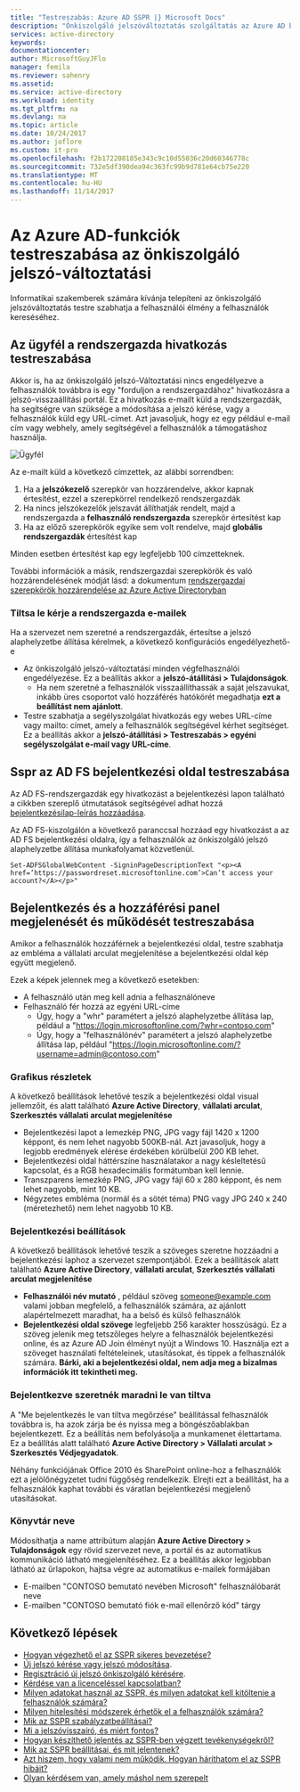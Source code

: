 ```yaml
---
title: "Testreszabás: Azure AD SSPR |} Microsoft Docs"
description: "Önkiszolgáló jelszóváltoztatás szolgáltatás az Azure AD beállítások testreszabása"
services: active-directory
keywords: 
documentationcenter: 
author: MicrosoftGuyJFlo
manager: femila
ms.reviewer: sahenry
ms.assetid: 
ms.service: active-directory
ms.workload: identity
ms.tgt_pltfrm: na
ms.devlang: na
ms.topic: article
ms.date: 10/24/2017
ms.author: joflore
ms.custom: it-pro
ms.openlocfilehash: f2b172208185e343c9c10d55036c20d60346778c
ms.sourcegitcommit: 732e5df390dea94c363fc99b9d781e64cb75e220
ms.translationtype: MT
ms.contentlocale: hu-HU
ms.lasthandoff: 11/14/2017
---
```

# <a name="customize-azure-ad-functionality-for-self-service-password-reset"></a>Az Azure AD-funkciók testreszabása az önkiszolgáló jelszó-változtatási

Informatikai szakemberek számára kívánja telepíteni az önkiszolgáló jelszóváltoztatás testre szabhatja a felhasználói élmény a felhasználók kereséséhez.

## <a name="customize-the-contact-your-administrator-link"></a>Az ügyfél a rendszergazda hivatkozás testreszabása

Akkor is, ha az önkiszolgáló jelszó-Változtatási nincs engedélyezve a felhasználók továbbra is egy "forduljon a rendszergazdához" hivatkozásra a jelszó-visszaállítási portál.  Ez a hivatkozás e-mailt küld a rendszergazdák, ha segítségre van szüksége a módosítása a jelszó kérése, vagy a felhasználók küld egy URL-címet. Azt javasoljuk, hogy ez egy például e-mail cím vagy webhely, amely segítségével a felhasználók a támogatáshoz használja.

![Ügyfél][Contact]

Az e-mailt küld a következő címzettek, az alábbi sorrendben:

1. Ha a **jelszókezelő** szerepkör van hozzárendelve, akkor kapnak értesítést, ezzel a szerepkörrel rendelkező rendszergazdák
2. Ha nincs jelszókezelők jelszavát állíthatják rendelt, majd a rendszergazda a **felhasználó rendszergazda** szerepkör értesítést kap
3. Ha az előző szerepkörök egyike sem volt rendelve, majd **globális rendszergazdák** értesítést kap

Minden esetben értesítést kap egy legfeljebb 100 címzetteknek.

További információk a másik, rendszergazdai szerepkörök és való hozzárendelésének módját lásd: a dokumentum [rendszergazdai szerepkörök hozzárendelése az Azure Active Directoryban](active-directory-assign-admin-roles-azure-portal.md)

### <a name="disable-contact-your-administrator-emails"></a>Tiltsa le kérje a rendszergazda e-mailek

Ha a szervezet nem szeretné a rendszergazdák, értesítse a jelszó alaphelyzetbe állítása kérelmek, a következő konfigurációs engedélyezhető-e

* Az önkiszolgáló jelszó-változtatási minden végfelhasználói engedélyezése. Ez a beállítás akkor a **jelszó-átállítási > Tulajdonságok**.
    * Ha nem szeretné a felhasználók visszaállíthassák a saját jelszavukat, inkább üres csoportot való hozzáférés hatókörét megadhatja **ezt a beállítást nem ajánlott**.
* Testre szabhatja a segélyszolgálat hivatkozás egy webes URL-címe vagy mailto: címet, amely a felhasználók segítségével kérhet segítséget. Ez a beállítás akkor a **jelszó-átállítási > Testreszabás > egyéni segélyszolgálat e-mail vagy URL-címe**.

## <a name="customize-adfs-sign-in-page-for-sspr"></a>Sspr az AD FS bejelentkezési oldal testreszabása

Az AD FS-rendszergazdák egy hivatkozást a bejelentkezési lapon található a cikkben szereplő útmutatások segítségével adhat hozzá [bejelentkezésilap-leírás hozzáadása](https://docs.microsoft.com/windows-server/identity/ad-fs/operations/add-sign-in-page-description).

Az AD FS-kiszolgálón a következő paranccsal hozzáad egy hivatkozást a az AD FS bejelentkezési oldalra, így a felhasználók az önkiszolgáló jelszó alaphelyzetbe állítása munkafolyamat közvetlenül.

``` Set-ADFSGlobalWebContent -SigninPageDescriptionText "<p><A href=’https://passwordreset.microsoftonline.com’>Can’t access your account?</A></p>" ```

## <a name="customize-the-sign-in-and-access-panel-look-and-feel"></a>Bejelentkezés és a hozzáférési panel megjelenését és működését testreszabása

Amikor a felhasználók hozzáférnek a bejelentkezési oldal, testre szabhatja az embléma a vállalati arculat megjelenítése a bejelentkezési oldal kép együtt megjelenő.

Ezek a képek jelennek meg a következő esetekben:

* A felhasználó után meg kell adnia a felhasználóneve
* Felhasználó fér hozzá az egyéni URL-címe
    * Úgy, hogy a "whr" paramétert a jelszó alaphelyzetbe állítása lap, például a "https://login.microsoftonline.com/?whr=contoso.com"
    * Úgy, hogy a "felhasználónév" paramétert a jelszó alaphelyzetbe állítása lap, például "https://login.microsoftonline.com/?username=admin@contoso.com"

### <a name="graphics-details"></a>Grafikus részletek

A következő beállítások lehetővé teszik a bejelentkezési oldal visual jellemzőit, és alatt található **Azure Active Directory**, **vállalati arculat**, **Szerkesztés vállalati arculat megjelenítése**

* Bejelentkezési lapot a lemezkép PNG, JPG vagy fájl 1420 x 1200 képpont, és nem lehet nagyobb 500KB-nál. Azt javasoljuk, hogy a legjobb eredmények elérése érdekében körülbelül 200 KB lehet.
* Bejelentkezési oldal háttérszíne használatakor a nagy késleltetésű kapcsolat, és a RGB hexadecimális formátumban kell lennie.
* Transzparens lemezkép PNG, JPG vagy fájl 60 x 280 képpont, és nem lehet nagyobb, mint 10 KB.
* Négyzetes embléma (normál és a sötét téma) PNG vagy JPG 240 x 240 (méretezhető) nem lehet nagyobb 10 KB.

### <a name="sign-in-text-options"></a>Bejelentkezési beállítások

A következő beállítások lehetővé teszik a szöveges szeretne hozzáadni a bejelentkezési laphoz a szervezet szempontjából. Ezek a beállítások alatt található **Azure Active Directory**, **vállalati arculat**, **Szerkesztés vállalati arculat megjelenítése**

* **Felhasználói név mutató** , például szöveg someone@example.com valami jobban megfelelő, a felhasználók számára, az ajánlott alapértelmezett maradhat, ha a belső és külső felhasználók
* **Bejelentkezési oldal szövege** legfeljebb 256 karakter hosszúságú. Ez a szöveg jelenik meg tetszőleges helyre a felhasználók bejelentkezési online, és az Azure AD Join élményt nyújt a Windows 10. Használja ezt a szöveget használati feltételeinek, utasításokat, és tippek a felhasználók számára. **Bárki, aki a bejelentkezési oldal, nem adja meg a bizalmas információk itt tekintheti meg.**

### <a name="keep-me-signed-in-disabled"></a>Bejelentkezve szeretnék maradni le van tiltva

A "Me bejelentkezés le van tiltva megőrzése" beállítással felhasználók továbbra is, ha azok zárja be és nyissa meg a böngészőablakban bejelentkezett. Ez a beállítás nem befolyásolja a munkamenet élettartama. Ez a beállítás alatt található **Azure Active Directory > Vállalati arculat > Szerkesztés Védjegyadatok**.

Néhány funkciójának Office 2010 és SharePoint online-hoz a felhasználók ezt a jelölőnégyzetet tudni függőség rendelkezik. Elrejti ezt a beállítást, ha a felhasználók kaphat további és váratlan bejelentkezési megjelenő utasításokat.

### <a name="directory-name"></a>Könyvtár neve

Módosíthatja a name attribútum alapján **Azure Active Directory > Tulajdonságok** egy rövid szervezet neve, a portál és az automatikus kommunikáció látható megjelenítéséhez. Ez a beállítás akkor legjobban látható az űrlapokon, hajtsa végre az automatikus e-mailek formájában

* E-mailben "CONTOSO bemutató nevében Microsoft" felhasználóbarát neve
* E-mailben "CONTOSO bemutató fiók e-mail ellenőrző kód" tárgy

## <a name="next-steps"></a>Következő lépések

* [Hogyan végezhető el az SSPR sikeres bevezetése?](active-directory-passwords-best-practices.md)
* [Új jelszó kérése vagy jelszó módosítása](active-directory-passwords-update-your-own-password.md).
* [Regisztráció új jelszó önkiszolgáló kérésére](active-directory-passwords-reset-register.md).
* [Kérdése van a licenceléssel kapcsolatban?](active-directory-passwords-licensing.md)
* [Milyen adatokat használ az SSPR, és milyen adatokat kell kitöltenie a felhasználók számára?](active-directory-passwords-data.md)
* [Milyen hitelesítési módszerek érhetők el a felhasználók számára?](active-directory-passwords-how-it-works.md#authentication-methods)
* [Mik az SSPR szabályzatbeállításai?](active-directory-passwords-policy.md)
* [Mi a jelszóvisszaíró, és miért fontos?](active-directory-passwords-writeback.md)
* [Hogyan készíthető jelentés az SSPR-ben végzett tevékenységekről?](active-directory-passwords-reporting.md)
* [Mik az SSPR beállításai, és mit jelentenek?](active-directory-passwords-how-it-works.md)
* [Azt hiszem, hogy valami nem működik. Hogyan háríthatom el az SSPR hibáit?](active-directory-passwords-troubleshoot.md)
* [Olyan kérdésem van, amely máshol nem szerepelt](active-directory-passwords-faq.md)

[Contact]: ./media/active-directory-passwords-customize/sspr-contact-admin.png "A rendszergazda kérjen segítséget a jelszó e-mail példa alaphelyzetbe állítása"